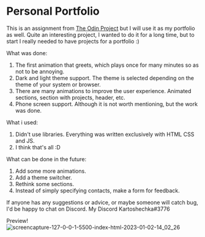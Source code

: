 # Personal Portfolio

This is an assignment from [The Odin Project](https://www.theodinproject.com/lessons/node-path-advanced-html-and-css-personal-portfolio) but I will use it as my portfolio as well. Quite an interesting project, I wanted to do it for a long time, but to start I really needed to have projects for a portfolio :)

What was done:

1. The first animation that greets, which plays once for many minutes so as not to be annoying.
2. Dark and light theme support. The theme is selected depending on the theme of your system or browser.
3. There are many animations to improve the user experience. Animated sections, section with projects, header, etc.
4. Phone screen support. Although it is not worth mentioning, but the work was done.

What i used:

1. Didn't use libraries. Everything was written exclusively with HTML CSS and JS.
2. I think that's all :D

What can be done in the future:

1. Add some more animations.
2. Add a theme switcher.
3. Rethink some sections.
4. Instead of simply specifying contacts, make a form for feedback.

If anyone has any suggestions or advice, or maybe someone will catch bug, I'd be happy to chat on Discord. My Discord Kartoshechka#3776

Preview!
![screencapture-127-0-0-1-5500-index-html-2023-01-02-14_02_26](https://user-images.githubusercontent.com/99285514/210228714-7bf88653-5ba7-4fe4-bcae-98e0efbbb8c0.png)
